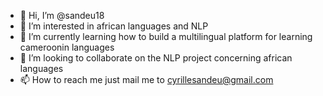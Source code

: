 - 👋 Hi, I’m @sandeu18
- 👀 I’m interested in african languages and NLP
- 🌱 I’m currently learning how to build a multilingual platform for learning cameroonin languages
- 💞️ I’m looking to collaborate on the NLP project concerning african languages
- 📫 How to reach me just mail me to cyrillesandeu@gmail.com

<!---
sandeu18/sandeu18 is a ✨ special ✨ repository because its `README.md` (this file) appears on your GitHub profile.
You can click the Preview link to take a look at your changes.
--->
